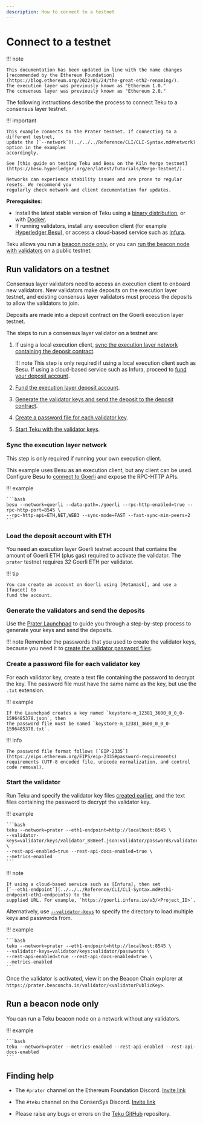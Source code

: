 ```yaml
---
description: How to connect to a testnet
---
```


# Connect to a testnet

!!! note

    This documentation has been updated in line with the name changes [recommended by the Ethereum Foundation](https://blog.ethereum.org/2022/01/24/the-great-eth2-renaming/).
    The execution layer was previously known as "Ethereum 1.0."
    The consensus layer was previously known as "Ethereum 2.0."

The following instructions describe the process to connect Teku to a consensus layer testnet.

!!! important

    This example connects to the Prater testnet. If connecting to a different testnet,
    update the [`--network`](../../../Reference/CLI/CLI-Syntax.md#network) option in the examples
    accordingly.

    See [this guide on testing Teku and Besu on the Kiln Merge testnet](https://besu.hyperledger.org/en/latest/Tutorials/Merge-Testnet/).

    Networks can experience stability issues and are prone to regular resets. We recommend you
    regularly check network and client documentation for updates.

**Prerequisites**:

* Install the latest stable version of Teku using a [binary distribution](../Installation-Options/Install-Binaries.md),
    or with [Docker](../Installation-Options/Run-Docker-Image.md).
* If running validators, install any execution client (for example [Hyperledger Besu]), or access a
    cloud-based service such as [Infura].

Teku allows you run a [beacon node only], or you can [run the beacon node
with validators] on a public testnet.

## Run validators on a testnet

Consensus layer validators need to access an execution client to onboard new validators.
New validators make deposits on the execution layer testnet, and existing consensus layer validators
must process the deposits to allow the validators to join.

Deposits are made into a deposit contract on the Goerli execution layer testnet.

The steps to run a consensus layer validator on a testnet are:

1. If using a local execution client, [sync the execution layer network containing
    the deposit contract](#sync-the-execution-layer-network).

    !!! note
        This step is only required if using a local execution client such as Besu.
        If using a cloud-based service such as Infura, proceed to
        [fund your deposit account](#load-the-deposit-account-with-eth).

1. [Fund the execution layer deposit account](#load-the-deposit-account-with-eth).

1. [Generate the validator keys and send the deposit to the deposit
    contract](#generate-the-validators-and-send-the-deposits).

1. [Create a password file for each validator key](#create-a-password-file-for-each-validator-key).

1. [Start Teku with the validator keys](#start-the-validator).

### Sync the execution layer network

This step is only required if running your own execution client.

This example uses Besu as an execution client, but any client can be used.
Configure Besu to [connect to Goerli] and expose the RPC-HTTP APIs.

!!! example

    ```bash
    besu --network=goerli --data-path=./goerli --rpc-http-enabled=true --rpc-http-port=8545 \
    --rpc-http-api=ETH,NET,WEB3 --sync-mode=FAST --fast-sync-min-peers=2
    ```

### Load the deposit account with ETH

You need an execution layer Goerli testnet account that contains the amount of
Goerli ETH (plus gas) required to activate the validator. The `prater` testnet
requires 32 Goerli ETH per validator.

!!! tip

    You can create an account on Goerli using [Metamask], and use a [faucet] to
    fund the account.

### Generate the validators and send the deposits

Use the [Prater Launchpad] to guide you through a step-by-step process to generate your keys and
send the deposits.

!!! note
    Remember the passwords that you used to create the validator keys, because you need it to
    [create the validator password files](#create-a-password-file-for-each-validator-key).

### Create a password file for each validator key

For each validator key, create a text file containing the password to decrypt the key. The password
file must have the same name as the key, but use the `.txt` extension.

!!! example

    If the Launchpad creates a key named `keystore-m_12381_3600_0_0_0-1596485378.json`, then
    the password file must be named `keystore-m_12381_3600_0_0_0-1596485378.txt`.

!!! info

    The password file format follows [`EIP-2335`](https://eips.ethereum.org/EIPS/eip-2335#password-requirements)
    requirements (UTF-8 encoded file, unicode normalization, and control code removal).

### Start the validator

Run Teku and specify the validator key files [created earlier](#generate-the-validators-and-send-the-deposits),
and the text files containing the password to decrypt the validator key.

!!! example

    ```bash
    teku --network=prater --eth1-endpoint=http://localhost:8545 \
    --validator-keys=validator/keys/validator_888eef.json:validator/passwords/validator_888eef.txt \
    --rest-api-enabled=true --rest-api-docs-enabled=true \
    --metrics-enabled
    ```

!!! note

    If using a cloud-based service such as [Infura], then set
    [`--eth1-endpoint`](../../../Reference/CLI/CLI-Syntax.md#eth1-endpoint-eth1-endpoints) to the
    supplied URL. For example, `https://goerli.infura.io/v3/<Project_ID>`.

Alternatively, use [`--validator-keys`](../../../Reference/CLI/CLI-Syntax.md#validator-keys) to
specify the directory to load multiple keys and passwords from.

!!! example

    ```bash
    teku --network=prater --eth1-endpoint=http://localhost:8545 \
    --validator-keys=validator/keys:validator/passwords \
    --rest-api-enabled=true --rest-api-docs-enabled=true \
    --metrics-enabled
    ```

Once the validator is activated, view it on the Beacon Chain explorer at
`https://prater.beaconcha.in/validator/<validatorPublicKey>`.

## Run a beacon node only

You can run a Teku beacon node on a network without any validators.

!!! example

    ```bash
    teku --network=prater --metrics-enabled --rest-api-enabled --rest-api-docs-enabled
    ```

## Finding help

* The `#prater` channel on the Ethereum Foundation Discord. [Invite link](https://discord.gg/zyZXUN7)

* The `#teku` channel on the ConsenSys Discord. [Invite link](https://discord.gg/aT5TcBQ)

* Please raise any bugs or errors on the [Teku GitHub](https://github.com/Consensys/teku/issues) repository.

<!-- links -->
[Hyperledger Besu]: https://besu.hyperledger.org/en/stable/HowTo/Get-Started/Install-Binaries/
[beacon node only]: #run-a-beacon-node-only
[run the beacon node with validators]: #run-validators-on-a-testnet
[Metamask]: https://metamask.io/
[faucet]: https://faucet.goerli.mudit.blog/
[connect to Goerli]: https://besu.hyperledger.org/en/stable/HowTo/Get-Started/Starting-node/#run-a-node-on-goerli-testnet
[password protected V3 Keystore file]: https://docs.ethsigner.consensys.net/Tutorials/Start-EthSigner/#create-password-and-key-files
[Infura]: https://infura.io/
[Launchpad]: https://prater.launchpad.ethereum.org/
[Prater Launchpad]: https://prater.launchpad.ethereum.org/
